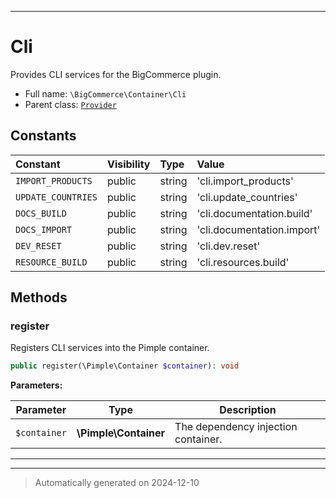 ***

# Cli

Provides CLI services for the BigCommerce plugin.



* Full name: `\BigCommerce\Container\Cli`
* Parent class: [`Provider`](./Provider.md)


## Constants

| Constant | Visibility | Type | Value |
|:---------|:-----------|:-----|:------|
|`IMPORT_PRODUCTS`|public|string|&#039;cli.import_products&#039;|
|`UPDATE_COUNTRIES`|public|string|&#039;cli.update_countries&#039;|
|`DOCS_BUILD`|public|string|&#039;cli.documentation.build&#039;|
|`DOCS_IMPORT`|public|string|&#039;cli.documentation.import&#039;|
|`DEV_RESET`|public|string|&#039;cli.dev.reset&#039;|
|`RESOURCE_BUILD`|public|string|&#039;cli.resources.build&#039;|


## Methods


### register

Registers CLI services into the Pimple container.

```php
public register(\Pimple\Container $container): void
```








**Parameters:**

| Parameter | Type | Description |
|-----------|------|-------------|
| `$container` | **\Pimple\Container** | The dependency injection container. |





***


***
> Automatically generated on 2024-12-10
